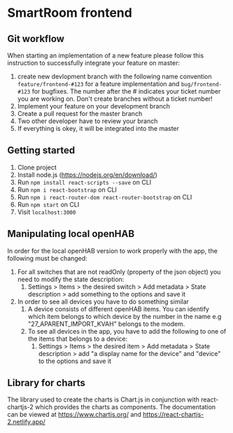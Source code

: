 # SmartRoom frontend

## Git workflow

When starting an implementation of a new feature please follow this instruction to successfully integrate your feature
on master:

1. create new devlopment branch with the following name convention ``feature/frontend-#123`` for a feature
   implementation and ``bug/frontend-#123`` for bugfixes. The number after the # indicates your ticket number you are
   working on. Don't create branches without a ticket number!
2. Implement your feature on your development branch
3. Create a pull request for the master branch
4. Two other developer have to review your branch
5. If everything is okey, it will be integrated into the master

## Getting started

1. Clone project
2. Install node.js (https://nodejs.org/en/download/)
3. Run ``npm install react-scripts --save`` on CLI
4. Run ``npm i react-bootstrap`` on CLI
5. Run ``npm i react-router-dom react-router-bootstrap`` on CLI
6. Run ``npm start`` on CLI
7. Visit ``localhost:3000``

## Manipulating local openHAB

In order for the local openHAB version to work properly with the app, the following must be changed:

1. For all switches that are not readOnly (property of the json object) you need to modify the state description:
    1. Settings > Items > the desired switch > Add metadata > State description > add something to the options and save
       it
2. In order to see all devices you have to do something similar
    1. A device consists of different openHAB items. You can identify which item belongs to which device by the number
       in the name e.g "27_APARENT_IMPORT_KVAH" belongs to the modem.
    2. To see all devices in the app, you have to add the following to one of the items that belongs to a device:
        1. Settings > Items > the desired item > Add metadata > State description > add "a display name for the device"
           and "device" to the options and save it

## Library for charts

The library used to create the charts is Chart.js in conjunction with react-chartjs-2 which provides the charts as
components. The documentation can be viewed at https://www.chartjs.org/ and https://react-chartjs-2.netlify.app/ 